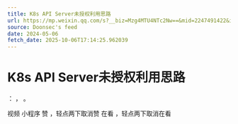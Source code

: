 ```yaml
---
title: K8s API Server未授权利用思路
url: https://mp.weixin.qq.com/s?__biz=Mzg4MTU4NTc2Nw==&mid=2247491422&idx=1&sn=cf65deaa1ace3b392d4ee5929b41e7d9
source: Doonsec's feed
date: 2024-05-06
fetch_date: 2025-10-06T17:14:25.962039
---
```


# K8s API Server未授权利用思路

：
，
。

视频
小程序
赞
，轻点两下取消赞
在看
，轻点两下取消在看